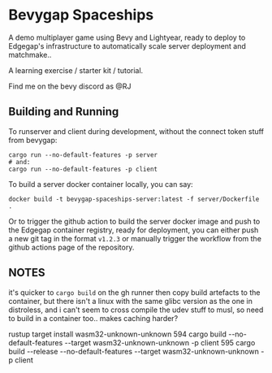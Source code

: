 # Bevygap Spaceships

A demo multiplayer game using Bevy and Lightyear, ready to deploy to Edgegap's infrastructure to automatically scale server deployment and matchmake..

A learning exercise / starter kit / tutorial.

Find me on the bevy discord as @RJ

## Building and Running

To runserver and client during development, without the connect token stuff from bevygap:
```
cargo run --no-default-features -p server
# and:
cargo run --no-default-features -p client
```

To build a server docker container locally, you can say:
```
docker build -t bevygap-spaceships-server:latest -f server/Dockerfile .
```

Or to trigger the github action to build the server docker image and push to the Edgegap container registry, ready for deployment, you can either push a new git tag in the format `v1.2.3` or manually trigger the workflow from the github actions page of the repository.


## NOTES

it's quicker to `cargo build` on the gh runner then copy build artefacts to the container, but there
isn't a linux with the same glibc version as the one in distroless, and i can't seem to cross compile the
udev stuff to musl, so need to build in a container too.. makes caching harder?

rustup target install wasm32-unknown-unknown
  594  cargo build --no-default-features --target wasm32-unknown-unknown -p client
  595  cargo build --release --no-default-features --target wasm32-unknown-unknown -p client

